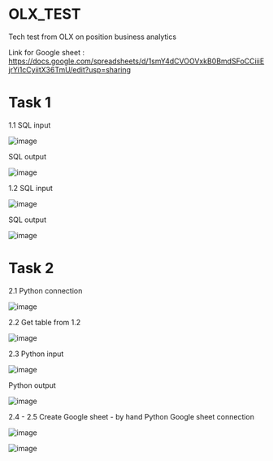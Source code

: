 # OLX_TEST
Tech test from OLX on position business analytics

Link for Google sheet :
https://docs.google.com/spreadsheets/d/1smY4dCVOOVxkB0BmdSFoCCiiiEjrYi1cCyiitX36TmU/edit?usp=sharing

# Task 1

  1.1
  SQL input
  
  ![image](https://github.com/user-attachments/assets/08ad408f-67a8-480d-ac9f-2e0fa1ab35e9)
  
  SQL output
  
  ![image](https://github.com/user-attachments/assets/c55a7e46-0f04-4a92-ae59-6b21156bd98a)


  1.2
  SQL input
  
  ![image](https://github.com/user-attachments/assets/03b4c262-448f-4b58-ac46-10b355f6b42f)
  
  SQL output
  
  ![image](https://github.com/user-attachments/assets/b3ded1c6-b020-424d-a41f-1ca3905b046c)


# Task 2

  2.1
  Python connection
  
  ![image](https://github.com/user-attachments/assets/5677b16e-6aa4-4ce8-9267-f4a0abec93f3)


  2.2
  Get table from 1.2
  
  ![image](https://github.com/user-attachments/assets/01d2b535-a6bc-498a-9e38-0cbb3c6df700)


  2.3
  Python input

  ![image](https://github.com/user-attachments/assets/4bb8f68d-79d8-4cd5-8bc0-113790d62343)

  Python output

  ![image](https://github.com/user-attachments/assets/d84c0bf4-ae9a-4f43-9b9b-c541ad988510)

  2.4 - 2.5
  Create Google sheet - by hand
  Python Google sheet connection

  ![image](https://github.com/user-attachments/assets/7cb5d1f5-d2bb-41bf-9460-ac9576884d83)


  ![image](https://github.com/user-attachments/assets/72b55279-96c2-4a29-8b76-5b3d03949e93)


  



  
  


  
  
